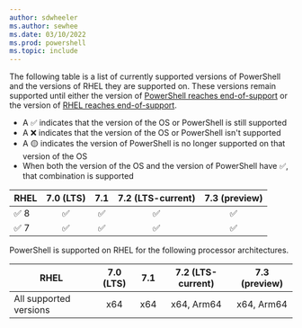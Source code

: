 ```yaml
---
author: sdwheeler
ms.author: sewhee
ms.date: 03/10/2022
ms.prod: powershell
ms.topic: include
---
```

The following table is a list of currently supported versions of PowerShell and the versions of RHEL
they are supported on. These versions remain supported until either the version of
[PowerShell reaches end-of-support][lifecycle] or the version of
[RHEL reaches end-of-support][eol-rhel].

- A &#x2705; indicates that the version of the OS or PowerShell is still supported
- A &#x274c; indicates that the version of the OS or PowerShell isn't supported
- A &#x1f7e1; indicates the version of PowerShell is no longer supported on that version of the OS
- When both the version of the OS and the version of PowerShell have &#x2705;, that combination is
  supported

|    RHEL    | 7.0 (LTS) |   7.1    | 7.2 (LTS-current) | 7.3 (preview) |
| ---------- | :-------: | :------: | :---------------: | :-----------: |
| &#x2705; 8 | &#x2705;  | &#x2705; |     &#x2705;      |   &#x2705;    |
| &#x2705; 7 | &#x2705;  | &#x2705; |     &#x2705;      |   &#x2705;    |

PowerShell is supported on RHEL for the following processor architectures.

|          RHEL          | 7.0 (LTS) |  7.1  | 7.2 (LTS-current) | 7.3 (preview) |
| ---------------------- | :-------: | :---: | :---------------: | :-----------: |
| All supported versions |    x64    |  x64  |    x64, Arm64     |  x64, Arm64   |

[lifecycle]: /powershell/scripting/install/powershell-support-lifecycle
[eol-rhel]: https://access.redhat.com/support/policy/updates/errata/

